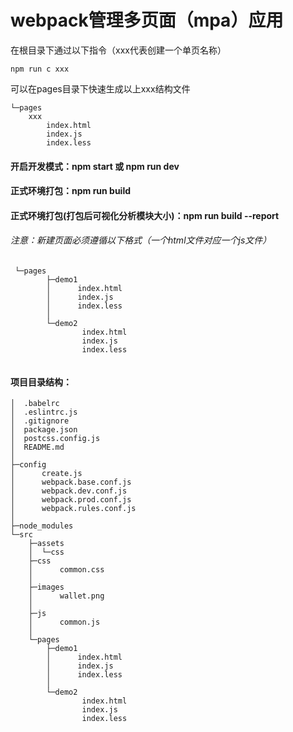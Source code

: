 # webpack管理多页面（mpa）应用

在根目录下通过以下指令（xxx代表创建一个单页名称） 

```
npm run c xxx
```

可以在pages目录下快速生成以上xxx结构文件

```
└─pages
	xxx
    	index.html
    	index.js
    	index.less
```



#### 开启开发模式：npm  start 或 npm run dev

#### 正式环境打包：npm run build

#### 正式环境打包(打包后可视化分析模块大小)：npm run build  --report



###### 注意：新建页面必须遵循以下格式（一个html文件对应一个js文件）

```
 └─pages
        ├─demo1
        │      index.html
        │      index.js
        │      index.less
        │     
        └─demo2
                index.html
                index.js
                index.less
                
```



#### 项目目录结构：

```
│  .babelrc
│  .eslintrc.js
│  .gitignore
│  package.json
│  postcss.config.js
│  README.md
│ 
├─config
│      create.js
│      webpack.base.conf.js
│      webpack.dev.conf.js
│      webpack.prod.conf.js
│      webpack.rules.conf.js
│     
├─node_modules
└─src
    ├─assets
    │  └─css
    ├─css
    │      common.css
    │     
    ├─images
    │      wallet.png
    │     
    ├─js
    │      common.js
    │     
    └─pages
        ├─demo1
        │      index.html
        │      index.js
        │      index.less
        │     
        └─demo2
                index.html
                index.js
                index.less
```

```

```
